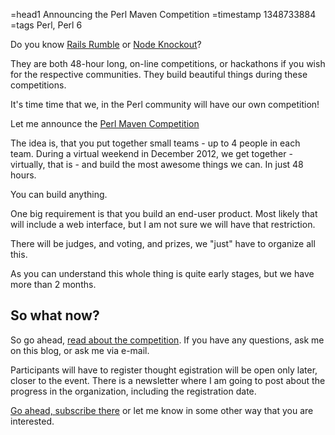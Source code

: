 =head1 Announcing the Perl Maven Competition
=timestamp 1348733884
=tags Perl, Perl 6



Do you know <a href="http://railsrumble.com">Rails Rumble</a> or <a href=" http://nodeknockout.com/">Node Knockout</a>?

They are both 48-hour long, on-line competitions, or hackathons if you wish
for the respective communities. They build beautiful things during these competitions.

It's time time that we, in the Perl community will have our own competition!

Let me announce the <a href="http://perlmaven.com/">Perl Maven Competition</a>



The idea is, that you put together small teams - up to 4 people in each team.
During a virtual weekend in December 2012, we get together - virtually, that is -
and build the most awesome things we can. In just 48 hours.

You can build anything.

One big requirement is that you build an end-user product.
Most likely that will include a web interface,
but I am not sure we will have that restriction.

There will be judges, and voting, and prizes, we "just" have to organize all this.

As you can understand this whole thing is quite early stages,
but we have more than 2 months.

<h2>So what now?</h2>

So go ahead, <a href="http://perlmaven.com/">read about the competition</a>.
If you have any questions, ask me on this blog, or ask me via e-mail.

Participants will have to register thought egistration will be open only later,
closer to the event. There is a newsletter where I am going to
post about the progress in the organization, including the registration date.

<a href="http://perlmaven.com/">Go ahead, subscribe there</a>
or let me know in some other way that you are interested.

